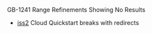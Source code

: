GB-1241 Range Refinements Showing No Results

- <a href="https://github.com/groupby/issues/issues/954">iss2</a> Cloud Quickstart breaks with redirects
